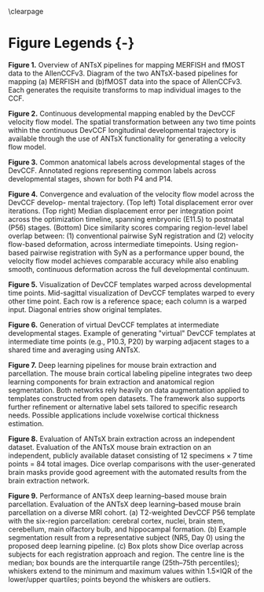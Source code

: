 
\clearpage

# Figure Legends {-}

__Figure 1.__ Overview of ANTsX pipelines for mapping MERFISH and fMOST data to
the AllenCCFv3. Diagram of the two ANTsX-based pipelines for mapping (a) MERFISH
and (b)fMOST data into the space of AllenCCFv3. Each generates the requisite
transforms to map individual images to the CCF.

__Figure 2.__ Continuous developmental mapping enabled by the DevCCF velocity
flow model.  The spatial transformation between any two time points within the
continuous DevCCF longitudinal developmental trajectory is available through the
use of ANTsX functionality for generating a velocity flow model.

__Figure 3.__ Common anatomical labels across developmental stages of the
DevCCF. Annotated regions representing common labels across developmental
stages, shown for both P4 and P14.

__Figure 4.__ Convergence and evaluation of the velocity flow model across the
DevCCF develop- mental trajectory. (Top left) Total displacement error over
iterations. (Top right) Median displacement error per integration point across
the optimization timeline, spanning embryonic (E11.5) to postnatal (P56) stages.
(Bottom) Dice similarity scores comparing region-level label overlap between:
(1) conventional pairwise SyN registration and (2) velocity flow-based
deformation, across intermediate timepoints. Using region-based pairwise
registration with SyN as a performance upper bound, the velocity flow model
achieves comparable accuracy while also enabling smooth, continuous deformation
across the full developmental continuum.

__Figure 5.__ Visualization of DevCCF templates warped across developmental time
points.  Mid-sagittal visualization of DevCCF templates warped to every other
time point. Each row is a reference space; each column is a warped input.
Diagonal entries show original templates.

__Figure 6.__ Generation of virtual DevCCF templates at intermediate
developmental stages.  Example of generating "virtual" DevCCF templates at
intermediate time points (e.g., P10.3, P20) by warping adjacent stages to a
shared time and averaging using ANTsX.

__Figure 7.__ Deep learning pipelines for mouse brain extraction and
parcellation.  The mouse brain cortical labeling pipeline integrates two deep
learning components for brain extraction and anatomical region segmentation.
Both networks rely heavily on data augmentation applied to templates constructed
from open datasets. The framework also supports further refinement or
alternative label sets tailored to specific research needs. Possible
applications include voxelwise cortical thickness estimation.

__Figure 8.__ Evaluation of ANTsX brain extraction across an independent
dataset. Evaluation of the ANTsX mouse brain extraction on an independent,
publicly available dataset consisting of 12 specimens $\times$ 7 time points =
84 total images. Dice overlap comparisons with the user-generated brain masks
provide good agreement with the automated results from the brain extraction
network.

__Figure 9.__ Performance of ANTsX deep learning–based mouse brain parcellation.
Evaluation of the ANTsX deep learning–based mouse brain parcellation on a
diverse MRI cohort. (a) T2-weighted DevCCF P56 template with the six-region
parcellation: cerebral cortex, nuclei, brain stem, cerebellum, main olfactory
bulb, and hippocampal formation. (b) Example segmentation result from a
representative subject (NR5, Day 0) using the proposed deep learning pipeline.
(c) Box plots show Dice overlap across subjects for each registration approach
and region. The centre line is the median; box bounds are the interquartile
range (25th–75th percentiles); whiskers extend to the minimum and maximum values
within 1.5×IQR of the lower/upper quartiles; points beyond the whiskers are
outliers.
